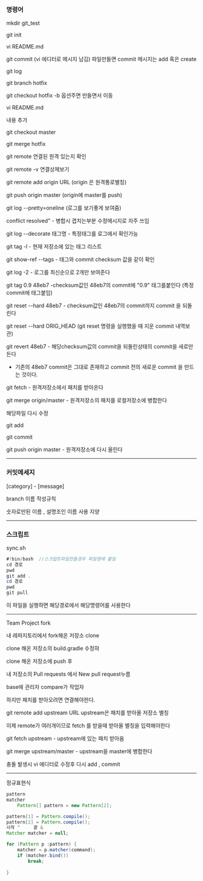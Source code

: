 ### 명령어

mkdir git_test

git init

vi README.md

git commit    (vi 에디터로 메시지 남김)     파일만들면 commit 메시지는 add 혹은 create 

git log

git branch hotfix

git checkout hotfix        -b 옵션주면 만들면서 이동

vi README.md 

내용 추가

git checkout master

git merge hotfix

git remote   연결된 원격 있는지 확인   

git remote -v 연결상제보기



git remote add origin URL   (origin 은 원격통로별칭)

git push origin master (origin에 master를 push)

git log --pretty=oneline (로그를 보기좋게 보여줌)

conflict resolved"         -      병합시 겹치는부분 수정메시지로 자주 쓰임

git log --decorate 태그명       -      특정태그를 로그에서 확인가능

git tag -l     -    현재 저장소에 있는 태그 리스트

git show-ref --tags     -     태그와 commit checksum 값을 같이 확인

git log -2    -   로그를 최신순으로 2개만 보여준다

git tag 0.9 48eb7  -checksum값인 48eb7의 commit에  "0.9" 태그를붙인다 (특정commit에  태그붙임)

git reset --hard 48eb7  -  checksum값인 48eb7의 commit까지 commit 을 되돌린다

git reset --hard ORIG_HEAD (git reset 명령을 실행했을 때 지운 commit 내역보관)

git revert 48eb7 -  해당checksum값의 commit을 되돌린상태의 commit을 새로만든다 

- 기존의 48eb7 commit은 그대로 존재하고 commit 전의 새로운 commit 을 만드는 것이다.

git fetch  -  원격저장소에서 패치를 받아온다

git merge origin/master - 원격저장소의 패치를 로컬저장소에 병합한다

해당파일 다시 수정

 git add

git commit

git push origin master     -  원격저장소에 다시 올린다

---

### 커밋메세지

[category] - [message]

branch 이름 작성규칙

숫자로만된 이름 , 설명조인 이름 사용 지양

---

### 스크립트

sync.sh 

```java
#!bin/bash  //스크립트파일만들경우 파일명에 붙임
cd 경로
pwd
git add . 
cd 경로
pwd
git pull
```

이 파일을 실행하면 해당경로에서 해당명령어를 사용한다

---

Team Project    fork

내 레파지토리에서 fork해온 저장소 clone 

clone 해온 저장소의 build.gradle 수정햐

clone 해온 저장소에 push 후 

내 저장소의 Pull requests 에서  New pull request누름

base에 관리자   compare가 작업자 

하지만  패치를 받아오려면 연결해야한다.

git remote add upstream URL      upstream은 패치를 받아올 저장소 별칭

이제 remote가 여러개이므로  fetch 를 받을때 받아올 별칭을 입력해야한다

git fetch upstream  - upstream에 있는 패치 받아옴

git merge upstream/master  -  upstream을 master에 병합한다

충돌 발생시 vi 에디터로 수정후 다시 add ,  commit

---

정규표현식

```java
pattern
matcher
    Pattern[] pattern = new Pattern[2];

pattern[1] = Pattern.compile();
pattern[2] = Pattern.compile();
시작 ^     끝 &
Matcher matcher = null;

for (Pattern p :pattern) {
    matcher = p.matcher(command);
    if (matcher.bind()) 
        break;
    
}
    
```







